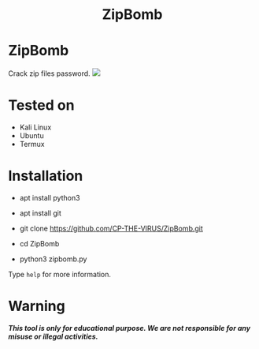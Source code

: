 
<h1 align="center">ZipBomb </h1>

# ZipBomb
Crack zip files password.
![](mk.png)

# Tested on
- Kali Linux
- Ubuntu
- Termux

# Installation
* apt install python3

* apt install git

* git clone https://github.com/CP-THE-VIRUS/ZipBomb.git
* cd ZipBomb

* python3 zipbomb.py

Type `help` for more information.

# Warning
***This tool is only for educational purpose. We are not responsible for any misuse or illegal activities.***